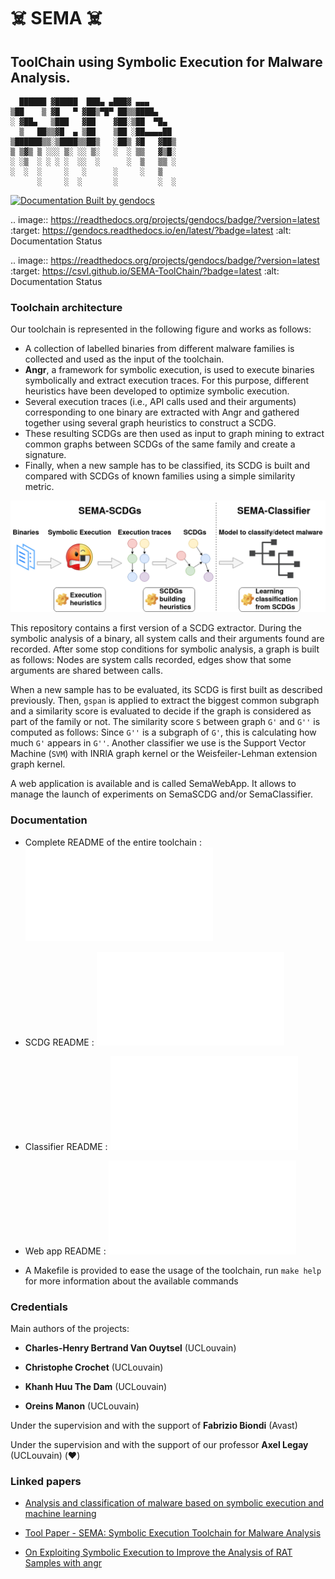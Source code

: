 # :skull_and_crossbones: SEMA :skull_and_crossbones:

## ToolChain using Symbolic Execution for Malware Analysis.

```
  ██████ ▓█████  ███▄ ▄███▓ ▄▄▄
▒██    ▒ ▓█   ▀ ▓██▒▀█▀ ██▒▒████▄
░ ▓██▄   ▒███   ▓██    ▓██░▒██  ▀█▄
  ▒   ██▒▒▓█  ▄ ▒██    ▒██ ░██▄▄▄▄██
▒██████▒▒░▒████▒▒██▒   ░██▒ ▓█   ▓██▒
▒ ▒▓▒ ▒ ░░░ ▒░ ░░ ▒░   ░  ░ ▒▒   ▓▒█░
░ ░▒  ░ ░ ░ ░  ░░  ░      ░  ▒   ▒▒ ░
░  ░  ░     ░   ░      ░     ░   ▒
      ░     ░  ░       ░         ░  ░

```

[![Documentation Built by gendocs](https://img.shields.io/badge/docs%20by-gendocs-blue.svg)](https://gendocs.readthedocs.io/en/latest/)

.. image:: https://readthedocs.org/projects/gendocs/badge/?version=latest
   :target: https://gendocs.readthedocs.io/en/latest/?badge=latest
   :alt: Documentation Status

.. image:: https://readthedocs.org/projects/gendocs/badge/?version=latest
   :target: https://csvl.github.io/SEMA-ToolChain/?badge=latest
   :alt: Documentation Status
   
### Toolchain architecture
<a name="toolchain-architecture"></a>

Our toolchain is represented in the following figure and works as follows:

- A collection of labelled binaries from different malware families is collected and used as the input of the toolchain.
- **Angr**, a framework for symbolic execution, is used to execute binaries symbolically and extract execution traces. For this purpose, different heuristics have been developed to optimize symbolic execution.
- Several execution traces (i.e., API calls used and their arguments) corresponding to one binary are extracted with Angr and gathered together using several graph heuristics to construct a SCDG.
- These resulting SCDGs are then used as input to graph mining to extract common graphs between SCDGs of the same family and create a signature.
- Finally, when a new sample has to be classified, its SCDG is built and compared with SCDGs of known families using a simple similarity metric.

![Toolchain Illustration](./doc/images/SEMA_illustration.png)

This repository contains a first version of a SCDG extractor. During the symbolic analysis of a binary, all system calls and their arguments found are recorded. After some stop conditions for symbolic analysis, a graph is built as follows: Nodes are system calls recorded, edges show that some arguments are shared between calls.

When a new sample has to be evaluated, its SCDG is first built as described previously. Then, `gspan` is applied to extract the biggest common subgraph and a similarity score is evaluated to decide if the graph is considered as part of the family or not. The similarity score `S` between graph `G'` and `G''` is computed as follows:
Since `G''` is a subgraph of `G'`, this is calculating how much `G'` appears in `G''`.
Another classifier we use is the Support Vector Machine (`SVM`) with INRIA graph kernel or the Weisfeiler-Lehman extension graph kernel.

A web application is available and is called SemaWebApp. It allows to manage the launch of experiments on SemaSCDG and/or SemaClassifier.

### Documentation

* Complete README of the entire toolchain : ![Sema README](./doc/README.md)

* SCDG README : ![SCDG README](./sema_toolchain/sema_scdg/README.md)

* Classifier README : ![Classifier README](./sema_toolchain/sema_classifier/README.md)

* Web app README : ![Web app README](./sema_toolchain/sema_web_app/README.md)

* A Makefile is provided to ease the usage of the toolchain, run ```make help``` for more information about the available commands

### Credentials

Main authors of the projects:

* **Charles-Henry Bertrand Van Ouytsel** (UCLouvain)

* **Christophe Crochet** (UCLouvain)

* **Khanh Huu The Dam** (UCLouvain)

* **Oreins Manon** (UCLouvain)

Under the supervision and with the support of **Fabrizio Biondi** (Avast)

Under the supervision and with the support of our professor **Axel Legay** (UCLouvain) (:heart:)

### Linked papers

* [Analysis and classification of malware based on symbolic execution and machine learning](https://dial.uclouvain.be/pr/boreal/object/boreal:285757)

* [Tool Paper - SEMA: Symbolic Execution Toolchain for Malware Analysis](https://doi.org/10.1007/978-3-031-31108-6\_5)

* [On Exploiting Symbolic Execution to Improve the Analysis of RAT Samples with angr](https://dial.uclouvain.be/pr/boreal/object/boreal%3A280744/datastream/PDF_01/view)
